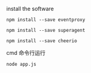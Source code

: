 install the software

	npm install --save eventproxy

	npm install --save superagent

	npm install --save cheerio


cmd 命令行运行

```
node app.js
```

